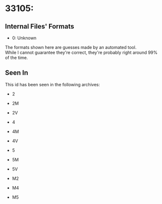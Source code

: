 # 33105: 



## Internal Files' Formats
- 0: Unknown

The formats shown here are guesses made by an automated tool.  
While I cannot guarantee they're correct, they're probably right around 99% of the time.

## Seen In

This id has been seen in the following archives:  

- 2  

- 2M  

- 2V  

- 4  

- 4M  

- 4V  

- 5  

- 5M  

- 5V  

- M2  

- M4  

- M5  
